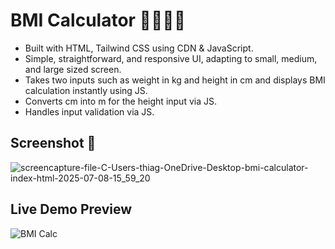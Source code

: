 # BMI Calculator 🏋️‍♀️🏋️‍♂️

- Built with HTML, Tailwind CSS using CDN & JavaScript.
- Simple, straightforward, and responsive UI, adapting to small, medium, and large sized screen.
- Takes two inputs such as weight in kg and height in cm and displays BMI calculation instantly using JS.
- Converts cm into m for the height input via JS.
- Handles input validation via JS.

## Screenshot 📸
![screencapture-file-C-Users-thiag-OneDrive-Desktop-bmi-calculator-index-html-2025-07-08-15_59_20](https://github.com/user-attachments/assets/4b6dcc66-6094-4832-8ff5-deb77d193159)

## Live Demo Preview
![BMI Calc](https://github.com/user-attachments/assets/63f91c41-4311-4566-9142-6a9271cfb617)
